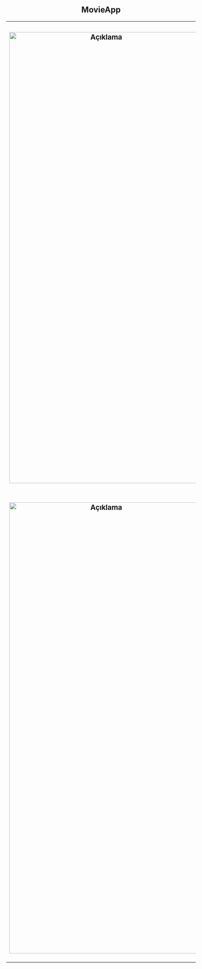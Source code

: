 <h2 align="center">MovieApp</h3>

<table>
  <tr>
    <td><h3 align="center"><img src="https://gitlab.com/emir-kaya/movieapp/-/raw/main/assets/MovieDetailScreen.gif?ref_type=heads" alt="Açıklama" height="1200" width="500"></h3></td>
  </tr>
   <tr>
    <td><h3 align="center"><img src="https://gitlab.com/emir-kaya/movieapp/-/raw/main/assets/ActorDetailScreen.gif?ref_type=heads" alt="Açıklama" height="1200" width="500"></h3></td>
  </tr>
</table>

